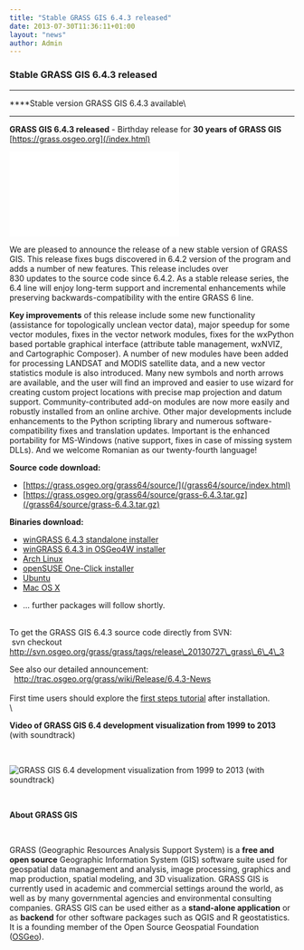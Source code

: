 ```yaml
---
title: "Stable GRASS GIS 6.4.3 released"
date: 2013-07-30T11:36:11+01:00
layout: "news"
author: Admin
---
```


### Stable GRASS GIS 6.4.3 released

------------------------------------------------------------------------

****Stable version GRASS GIS 6.4.3 available\
****

**GRASS GIS 6.4.3 released** - Birthday release for **30 years of GRASS
GIS**\
[https://grass.osgeo.org](/index.html)

![30 YEARS OF GRASS
GIS!](../../../27/15/30-years-of-GRASS-GIS-development/index.html)

We are pleased to announce the release of a new stable version of GRASS
GIS. This release fixes bugs discovered in 6.4.2 version of the program
and adds a number of new features. This release includes over\
830 updates to the source code since 6.4.2. As a stable release series,
the 6.4 line will enjoy long-term support and incremental enhancements
while preserving backwards-compatibility with the entire GRASS 6 line.

**Key improvements** of this release include some new functionality
(assistance for topologically unclean vector data), major speedup for
some vector modules, fixes in the vector network modules, fixes for the
wxPython based portable graphical interface (attribute table management,
wxNVIZ, and Cartographic Composer). A number of new modules have been
added for processing LANDSAT and MODIS satellite data, and a new vector
statistics module is also introduced. Many new symbols and north arrows
are available, and the user will find an improved and easier to use
wizard for creating custom project locations with precise map projection
and datum support. Community-contributed add-on modules are now more
easily and robustly installed from an online archive. Other major
developments include enhancements to the Python scripting library and
numerous software-compatibility fixes and translation updates. Important
is the enhanced portability for MS-Windows (native support, fixes in
case of missing system DLLs). And we welcome Romanian as our
twenty-fourth language!

**Source code download:**

-   [https://grass.osgeo.org/grass64/source/](/grass64/source/index.html)
-   [https://grass.osgeo.org/grass64/source/grass-6.4.3.tar.gz](/grass64/source/grass-6.4.3.tar.gz)

**Binaries download:**

-   [winGRASS 6.4.3 standalone
    installer](/grass64/binary/mswindows/native/WinGRASS-6.4.3-1-Setup.exe)
-   [winGRASS 6.4.3 in OSGeo4W
    installer](http://trac.osgeo.org/osgeo4w/wiki/pkg-grass)
-   [Arch Linux](https://aur.archlinux.org/packages/grass64/)
-   [openSUSE One-Click
    installer](https://build.opensuse.org/package/show/Application:Geo/grass)
-   [Ubuntu](https://launchpad.net/~ubuntugis/+archive/ubuntugis-unstable/+packages?field.name_filter=grass&field.status_filter=published&field.series_filter=)
-   [Mac OS X](/download/software/mac-osx/index.html)

<!-- -->

-   \... further packages will follow shortly.

\
To get the GRASS GIS 6.4.3 source code directly from SVN:\
 svn checkout
http://svn.osgeo.org/grass/grass/tags/release\_20130727\_grass\_6\_4\_3


See also our detailed announcement:\
  <http://trac.osgeo.org/grass/wiki/Release/6.4.3-News>\
\
First time users should explore the [first steps
tutorial](/documentation/first-time-users/index.html) after
installation.\
\



**Video of GRASS GIS 6.4 development visualization from 1999 to 2013**
(with soundtrack)



 



![GRASS GIS 6.4 development visualization from 1999 to 2013 (with
soundtrack)](http://www.youtube.com/watch?v=MR4_5GSID2A)



 



**About GRASS GIS**



 



GRASS (Geographic Resources Analysis Support System) is a **free and
open source** Geographic Information System (GIS) software suite used
for geospatial data management and analysis, image processing, graphics
and map production, spatial modeling, and 3D visualization. GRASS GIS is
currently used in academic and commercial settings around the world, as
well as by many governmental agencies and environmental consulting
companies. GRASS GIS can be used either as a **stand-alone application**
or as **backend** for other software packages such as QGIS and R
geostatistics. It is a founding member of the Open Source Geospatial
Foundation ([OSGeo](http://www.osgeo.org/)).


